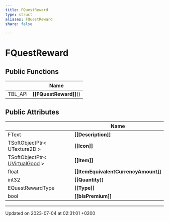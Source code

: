```yaml
---
title: FQuestReward
type: struct
aliases: FQuestReward
share: false

---
```


# FQuestReward





## Public Functions

|                | Name           |
| -------------- | -------------- |
| TBL_API | **[[FQuestReward]]**() |

## Public Attributes

|                | Name           |
| -------------- | -------------- |
| FText | **[[Description]]**  |
| TSoftObjectPtr< UTexture2D > | **[[Icon]]**  |
| TSoftObjectPtr< [UVirtualGood](/docs/SDK/Source/Classes/classUVirtualGood.md) > | **[[Item]]**  |
| float | **[[ItemEquivalentCurrencyAmount]]**  |
| int32 | **[[Quantity]]**  |
| EQuestRewardType | **[[Type]]**  |
| bool | **[[bIsPremium]]**  |

-------------------------------

Updated on 2023-07-04 at 02:31:01 +0200